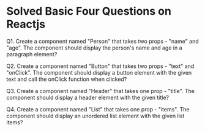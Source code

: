 # Solved Basic Four Questions on Reactjs

Q1. Create a component named "Person" that takes two props - "name" and "age". The component should 
display the person's name and age in a paragraph element?

Q2. Create a component named "Button" that takes two props - "text" and "onClick". The component should 
display a button element with the given text and call the onClick function when clicked?

Q3. Create a component named "Header" that takes one prop - "title". The component should display a header 
element with the given title?

Q4. Create a component named "List" that takes one prop - "items". The component should display an 
unordered list element with the given list items?

